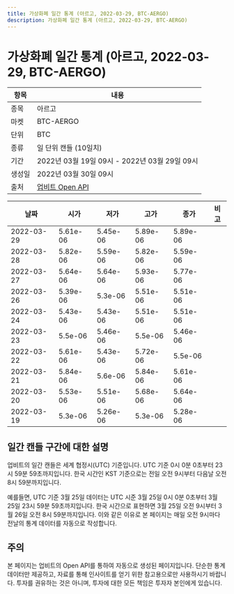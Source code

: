 ```yaml
---
title: 가상화폐 일간 통계 (아르고, 2022-03-29, BTC-AERGO)
description: 가상화폐 일간 통계 (아르고, 2022-03-29, BTC-AERGO)
---
```


가상화폐 일간 통계 (아르고, 2022-03-29, BTC-AERGO)
===

|항목|내용|
|--|--|
|종목|아르고|
|마켓|BTC-AERGO|
|단위|BTC|
|종류|일 단위 캔들 (10일치)|
|기간|2022년 03월 19일 09시 - 2022년 03월 29일 09시|
|생성일|2022년 03월 30일 09시|
|출처|[업비트 Open API](https://docs.upbit.com)|


|날짜|시가|저가|고가|종가|비고|
|--|--|--|--|--|--|
|2022-03-29|5.61e-06|5.45e-06|5.89e-06|5.89e-06|    |
|2022-03-28|5.82e-06|5.59e-06|5.82e-06|5.59e-06|    |
|2022-03-27|5.64e-06|5.64e-06|5.93e-06|5.77e-06|    |
|2022-03-26|5.39e-06|5.3e-06|5.51e-06|5.51e-06|    |
|2022-03-24|5.43e-06|5.43e-06|5.51e-06|5.51e-06|    |
|2022-03-23|5.5e-06|5.46e-06|5.5e-06|5.46e-06|    |
|2022-03-22|5.61e-06|5.43e-06|5.72e-06|5.5e-06|    |
|2022-03-21|5.84e-06|5.6e-06|5.84e-06|5.61e-06|    |
|2022-03-20|5.53e-06|5.51e-06|5.68e-06|5.64e-06|    |
|2022-03-19|5.3e-06|5.26e-06|5.3e-06|5.28e-06|    |


일간 캔들 구간에 대한 설명
---


업비트의 일간 캔들은 세계 협정시(UTC) 기준입니다. 
UTC 기준 0시 0분 0초부터 23시 59분 59초까지입니다. 
한국 시간인 KST 기준으로는 전일 오전 9시부터 다음날 오전 8시 59분까지입니다. 


예를들면, UTC 기준 3월 25일 데이터는 UTC 시준 3월 25일 0시 0분 0초부터 3월 25일 23시 59분 59초까지입니다. 
한국 시간으로 표현하면 3월 25일 오전 9시부터 3월 26일 오전 8시 59분까지입니다. 
이와 같은 이유로 본 페이지는 매일 오전 9시마다 전날의 통계 데이터를 자동으로 작성합니다. 


주의
---


본 페이지는 업비트의 Open API를 통하여 자동으로 생성된 페이지입니다. 
단순한 통계 데이터만 제공하고, 자료를 통해 인사이트를 얻기 위한 참고용으로만 사용하시기 바랍니다. 
투자를 권유하는 것은 아니며, 투자에 대한 모든 책임은 투자자 본인에게 있습니다. 

